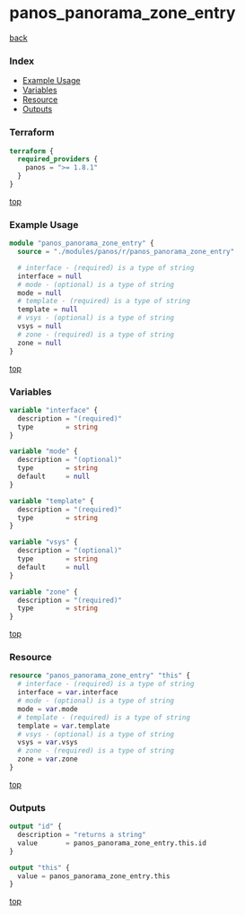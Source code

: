 # panos_panorama_zone_entry

[back](../panos.md)

### Index

- [Example Usage](#example-usage)
- [Variables](#variables)
- [Resource](#resource)
- [Outputs](#outputs)

### Terraform

```terraform
terraform {
  required_providers {
    panos = ">= 1.8.1"
  }
}
```

[top](#index)

### Example Usage

```terraform
module "panos_panorama_zone_entry" {
  source = "./modules/panos/r/panos_panorama_zone_entry"

  # interface - (required) is a type of string
  interface = null
  # mode - (optional) is a type of string
  mode = null
  # template - (required) is a type of string
  template = null
  # vsys - (optional) is a type of string
  vsys = null
  # zone - (required) is a type of string
  zone = null
}
```

[top](#index)

### Variables

```terraform
variable "interface" {
  description = "(required)"
  type        = string
}

variable "mode" {
  description = "(optional)"
  type        = string
  default     = null
}

variable "template" {
  description = "(required)"
  type        = string
}

variable "vsys" {
  description = "(optional)"
  type        = string
  default     = null
}

variable "zone" {
  description = "(required)"
  type        = string
}
```

[top](#index)

### Resource

```terraform
resource "panos_panorama_zone_entry" "this" {
  # interface - (required) is a type of string
  interface = var.interface
  # mode - (optional) is a type of string
  mode = var.mode
  # template - (required) is a type of string
  template = var.template
  # vsys - (optional) is a type of string
  vsys = var.vsys
  # zone - (required) is a type of string
  zone = var.zone
}
```

[top](#index)

### Outputs

```terraform
output "id" {
  description = "returns a string"
  value       = panos_panorama_zone_entry.this.id
}

output "this" {
  value = panos_panorama_zone_entry.this
}
```

[top](#index)